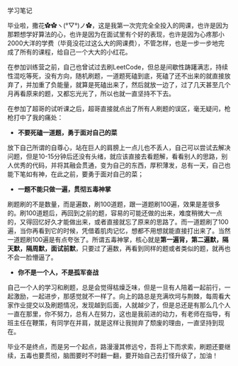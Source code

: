 学习笔记

毕业啦，撒花✿✿ヽ(°▽°)ノ✿，这是我第一次完完全全投入的网课，也许是因为那颗想学好算法的心，也许是因为在面试里有个好的表现，也许是因为心疼那小2000大洋的学费（毕竟没花过这么大的网课费），不管怎样，也是一步一步地完成了所有的课程，给自己一个大大的小红花。

在参加训练营之前，自己也曾试过去刷LeetCode，但总是间歇性踌躇满志，持续性混吃等死，没有方向，随机刷题，一道题死磕到底，死磕了还不出来的就直接放弃了，并加重了负能量，就算是死磕出来了，然后就放一边了，过了几天甚至几个月再看原来的题，又都忘光光了，所以也就一直坚持不下去。

在参加了超哥的试听课之后，超哥直接就点出了所有人刷题的误区，毫无疑问，枪枪打中了我的痛处：

- **不要死磕一道题，勇于面对自己的菜**

放下自己所谓的自尊心，站在巨人的肩膀上一点儿也不丢人，自己可以尝试去解决问题，但是10-15分钟后还没有头绪，就应该直接去看题解，看看别人的思路，别人优秀的代码，并将其融会贯通，变为自己的东西，厚积薄发，总有一天，自己也能下笔如有神，在此之前，要勇于面对自己的菜；

- **一题不能只做一遍，贯彻五毒神掌**

刷题刷的不是数量，而是遍数，刷100道题，跟一道题刷100遍，效果是差很多的。刷100道题后，再回到之前的题，容易的可能还做的出来，难度稍微大一点的，又得回忆好久才能做出来，或者直接就忘了原来的思路了。而一道题刷了100遍，当你再看到它的时候，凭借着肌肉记忆，想都不用想就能直接打出来了。当然一道题刷100遍是有点夸张了。所谓五毒神掌，核心就是**第一遍背，第二遍默，隔天默，隔周默，面试前默**，只要过了遍数，再看到同样的题或者类似的题，就再也不会一脸懵逼了。

- **你不是一个人，不是孤军奋战**

自己一个人的学习和刷题，总是会觉得枯燥乏味，但是一旦有人陪着一起前行，一起激励，一起进步，那感觉就不一样了。向上的路总是充满坎坷与荆棘，每周看大家作业提交以及刷题情况，发现越到后面，人就越少了，但是总还是有那么几个人一直在那里，你不努力，总有人在努力，这也是我前进的动力，有老师在指导，有班主任在鞭策，有同学在并肩，就是这样让我抛弃了颓废的理由，一直坚持到现在。



毕业不是终点，而是另一个起点，路漫漫其修远兮，吾将上下而求索，刷题还要继续，五毒也要贯彻，脑图要时不时翻一翻，要开始自己去打怪升级了，加油！